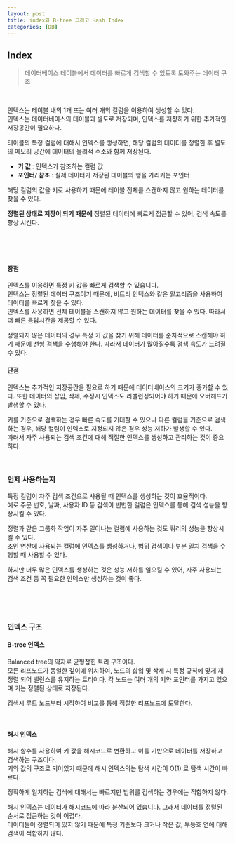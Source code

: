 ```yaml
---
layout: post
title: index와 B-tree 그리고 Hash Index
categories: [DB]
---
```


## Index
> 데이터베이스 테이블에서 데이터를 빠르게 검색할 수 있도록 도와주는 데이터 구조  

<br>  

인덱스는 테이블 내의 1개 또는 여러 개의 컬럼을 이용하여 생성할 수 있다.  
인덱스는 데이터베이스의 테이블과 별도로 저장되며, 인덱스를 저장하기 위한 추가적인 저장공간이 필요하다.
  
테이블의 특정 컬럼에 대해서 인덱스를 생성하면, 해당 컬럼의 데이터를 정렬한 후 별도의 메모리 공간에 데이터의 물리적 주소와 함께 저장된다.
  
- **키 값** : 인덱스가 참조하는 컬럼 값
- **포인터/ 참조** : 실제 데이터가 저장된 테이블의 행을 가리키는 포인터

해당 컬럼의 값을 키로 사용하기 때문에 테이블 전체를 스캔하지 않고 원하는 데이터를 찾을 수 있다.

**정렬된 상태로 저장이 되기 때문에** 정렬된 데이터에 빠르게 접근할 수 있어, 검색 속도를 향상 시킨다.


<br><br><br>


#### 장점
인덱스를 이용하면 특정 키 값을 빠르게 검색할 수 있습니다.   
인덱스는 정렬된 데이터 구조이기 때문에, 비트리 인덱스와 같은 알고리즘을 사용하여 데이터를 빠르게 찾을 수 있다.  
인덱스를 사용하면 전체 테이블을 스캔하지 않고 원하는 데이터를 찾을 수 있다. 따라서 더 빠른 응답시간을 제공할 수 있다.  
  
정렬되지 않은 데이터의 경우 특정 키 값을 찾기 위해 데이터를 순차적으로 스캔해야 하기 때문에 선형 검색을 수행해야 한다.
따라서 데이터가 많아질수록 검색 속도가 느려질 수 있다.
  




#### 단점
인덱스는 추가적인 저장공간을 필요로 하기 때문에 데이터베이스의 크기가 증가할 수 있다.
또한 데이터의 삽입, 삭제, 수정시 인덱스도 리밸런싱되어야 하기 때문에 오버헤드가 발생할 수 있다.
  
키를 기준으로 검색하는 경우 빠른 속도를 기대할 수 있으나 다른 컬럼을 기준으로 검색하는 경우, 해당 컬럼이 인덱스로 지정되지 않은 경우
성능 저하가 발생할 수 있다.   
따러서 자주 사용되는 검색 조건에 대해 적절한 인덱스를 생성하고 관리하는 것이 중요하다.  



<br>



### 언제 사용하는지  
특정 컬럼이 자주 검색 조건으로 사용될 때 인덱스를 생성하는 것이 효율적이다.  
예로 주문 번호, 날짜, 사용자 ID 등 검색이 빈번한 컬럼은 인덱스를 통해 검색 성능을 향상시킬 수 있다.  
  
정렬과 같은 그룹화 작업이 자주 일어나는 컬럼에 사용하는 것도 쿼리의 성능을 향상시킬 수 있다.  
조인 연산에 사용되는 컬럼에 인덱스를 생성하거나, 범위 검색이나 부분 일치 검색을 수행할 때 사용할 수 있다.  
  
하지만 너무 많은 인덱스를 생성하는 것은 성능 저하를 일으킬 수 있어, 자주 사용되는 검색 조건 등 꼭 필요한 인덱스만 생성하는 것이 좋다.



<br><br><br>
 


### 인덱스 구조

#### B-tree 인덱스
Balanced tree의 약자로 균형잡힌 트리 구조이다.   
모든 리프노드가 동일한 깊이에 위치하여, 노드의 삽입 및 삭제 시 특정 규칙에 맞게 재정렬 되어 밸런스를 유지하는 트리이다.
각 노드는 여러 개의 키와 포인터를 가지고 있으며 키는 정렬된 상태로 저장된다.

검색시 루트 노드부터 시작하여 비교를 통해 적절한 리프노드에 도달한다.  


<br>

#### 해시 인덱스
해시 함수를 사용하여 키 값을 해시코드로 변환하고 이를 기반으로 데이터를 저장하고 검색하는 구조이다.  
키와 값의 구조로 되어있기 때문에 해시 인덱스의는 탐색 시간이 O(1) 로 탐색 시간이 빠르다.  
  
정확하게 일치하는 검색에 대해서는 빠르지만 범위를 검색하는 경우에는 적합하지 않다.  

해시 인덱스는 데이터가 해시코드에 따라 분산되어 있습니다. 그래서 데이터를 정렬된 순서로 접근하는 것이 어렵다.  
데이터들이 정렬되어 있지 않기 때문에 특정 기준보다 크거나 작은 값, 부등호 연에 대해 검색이 적합하지 않다.  



